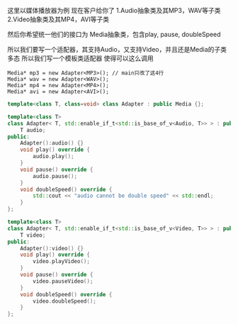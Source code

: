 这里以媒体播放器为例
现在客户给你了
1.Audio抽象类及其MP3，WAV等子类
2.Video抽象类及其MP4，AVI等子类

然后你希望统一他们的接口为
Media抽象类，包含play, pause, doubleSpeed

所以我们要写一个适配器，其支持Audio，又支持Video，并且还是Media的子类多态
所以我们写一个模板类适配器
使得可以这么调用
```
Media* mp3 = new Adapter<MP3>(); // main只改了这4行
Media* wav = new Adapter<WAV>();
Media* mp4 = new Adapter<MP4>();
Media* avi = new Adapter<AVI>();

```
```c++
template<class T, class=void> class Adapter : public Media {};

template<class T>
class Adapter< T, std::enable_if_t<std::is_base_of_v<Audio, T>> > : public Media {
    T audio;
public:
    Adapter():audio() {}
    void play() override {
        audio.play();
    }
    void pause() override {
        audio.pause();
    }
    void doubleSpeed() override {
        std::cout << "audio cannot be double speed" << std::endl;
    }
};

template<class T>
class Adapter< T, std::enable_if_t<std::is_base_of_v<Video, T>> > : public Media {
    T video;
public:
    Adapter():video() {}
    void play() override {
        video.playVideo();
    }
    void pause() override {
        video.pauseVideo();
    }
    void doubleSpeed() override {
        video.doubleSpeed();
    }
};
```